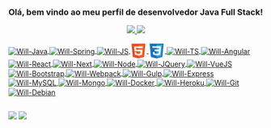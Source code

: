 ### Olá, bem vindo ao meu perfil de desenvolvedor Java Full Stack!
<div align="center">
  <a href="https://github.com/thaleswillreis">
  <img height="140" src="https://github-readme-stats.vercel.app/api?username=thaleswillreis&show_icons=true&theme=blue-green&include_all_commits=true&count_private=true"/>
  <img height="140" src="https://github-readme-stats.vercel.app/api/top-langs/?username=thaleswillreis&layout=compact&langs_count=7&theme=blue-green"/>
</div>
<div style="display: inline_block"><br>
  <img align="center" alt="Will-Java" height="30" width="32" title="Java" src="https://cdn.jsdelivr.net/gh/devicons/devicon/icons/java/java-original.svg">
  <img align="center" alt="Will-Spring" height="30" width="32" title="Java" src="https://cdn.jsdelivr.net/gh/devicons/devicon/icons/spring/spring-original.svg">
  <img align="center" alt="Will-JS" height="30" width="32" title="Java" src="https://cdn.jsdelivr.net/gh/devicons/devicon/icons/javascript/javascript-original.svg">
  <img align="center" alt="Will-HTML" height="30" width="32" title="HTML" src="https://raw.githubusercontent.com/devicons/devicon/master/icons/html5/html5-original.svg">
  <img align="center" alt="Will-CSS" height="30" width="32" title="CSS" src="https://raw.githubusercontent.com/devicons/devicon/master/icons/css3/css3-original.svg">
  <img align="center" alt="Will-TS" height="30" width="32" title="TypeScript" src="https://cdn.jsdelivr.net/gh/devicons/devicon/icons/typescript/typescript-original.svg">
  <img align="center" alt="Will-Angular" height="30" width="32" title="Angular" src="https://cdn.jsdelivr.net/gh/devicons/devicon/icons/angularjs/angularjs-original.svg">
  <img align="center" alt="Will-React" height="30" width="32" title="React" src="https://cdn.jsdelivr.net/gh/devicons/devicon/icons/react/react-original-wordmark.svg">
  <img align="center" alt="Will-Next" height="30" width="32" title="NextJS" src="https://cdn.jsdelivr.net/gh/devicons/devicon/icons/nextjs/nextjs-original.svg">
  <img align="center" alt="Will-Node" height="30" width="32" title="NodeJS" src="https://cdn.jsdelivr.net/gh/devicons/devicon/icons/nodejs/nodejs-original.svg">
  <img align="center" alt="Will-JQuery" height="30" width="32" title="JQuery" src="https://cdn.jsdelivr.net/gh/devicons/devicon/icons/jquery/jquery-original-wordmark.svg">
  <img align="center" alt="Will-VueJS" height="30" width="32" title="VueJS" src="https://cdn.jsdelivr.net/gh/devicons/devicon/icons/vuejs/vuejs-original-wordmark.svg">
  <img align="center" alt="Will-Bootstrap" height="30" width="32" title="Bootstrap" src="https://cdn.jsdelivr.net/gh/devicons/devicon/icons/bootstrap/bootstrap-original-wordmark.svg">
  <img align="center" alt="Will-Webpack" height="30" width="32" title="Webpack" src="https://cdn.jsdelivr.net/gh/devicons/devicon/icons/webpack/webpack-original.svg">
  <img align="center" alt="Will-Gulp" height="30" width="32" title="Gulp" src="https://cdn.jsdelivr.net/gh/devicons/devicon/icons/gulp/gulp-plain.svg">
  <img align="center" alt="Will-Express" height="30" width="32" title="Express" src="https://cdn.jsdelivr.net/gh/devicons/devicon/icons/express/express-original-wordmark.svg">
  <img align="center" alt="Will-MySQL" height="30" width="32" title="MySQL" src="https://cdn.jsdelivr.net/gh/devicons/devicon/icons/mysql/mysql-original.svg">
  <img align="center" alt="Will-Mongo" height="30" width="32" title="MongoDB" src="https://cdn.jsdelivr.net/gh/devicons/devicon/icons/mongodb/mongodb-original-wordmark.svg">
  <img align="center" alt="Will-Docker" height="30" width="32" title="Docker" src="https://cdn.jsdelivr.net/gh/devicons/devicon/icons/docker/docker-original-wordmark.svg">
  <img align="center" alt="Will-Heroku" height="30" width="32" title="Heroku" src="https://cdn.jsdelivr.net/gh/devicons/devicon/icons/heroku/heroku-original-wordmark.svg">
  <img align="center" alt="Will-Git" height="30" width="32" title="Git" src="https://cdn.jsdelivr.net/gh/devicons/devicon/icons/git/git-original.svg">
  <img align="center" alt="Will-Debian" height="30" width="32" title="Debian Linux" src="https://cdn.jsdelivr.net/gh/devicons/devicon/icons/debian/debian-original-wordmark.svg">
</div>
  
  ##
 
<div> 
  <a href="https://www.linkedin.com/in/thaleswill" target="_blank"><img src="https://img.shields.io/badge/-LinkedIn-%230077B5?style=for-the-badge&logo=linkedin&logoColor=white" target="_blank"></a>
  <a href = "mailto:thaleswillreis@gmail.com"><img src="https://img.shields.io/badge/-Gmail-%23333?style=for-the-badge&logo=gmail&logoColor=white" target="_blank"></a>
 
 
</div>
